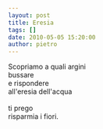 ```yaml
---
layout: post
title: Eresia
tags: []
date: 2010-05-05 15:20:00
author: pietro
---
```

Scopriamo a quali argini<br/>bussare<br/>e rispondere<br/>all'eresia dell'acqua<br/><br/>ti prego<br/>risparmia i fiori.
